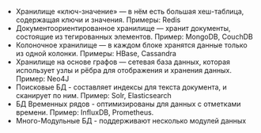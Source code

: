 - Хранилище «ключ-значение» — в нём есть большая хеш-таблица, содержащая ключи и значения. Примеры: Redis
- Документоориентированное хранилище — хранит документы, состоящие из тегированных элементов. Пример: MongoDB, CouchDB
- Колоночное хранилище — в каждом блоке хранятся данные только из одной колонки. Примеры: HBase, Cassandra
- Хранилище на основе графов — сетевая база данных, которая использует узлы и рёбра для отображения и хранения данных. Пример: Neo4J
- Поисковые БД - составляет индексы для текста документа, и сканирует по ним. Пример: Solr, Elasticsearch
- БД Временных рядов - оптимизированы для данных с отметками времени. Пример: InfluxDB, Prometheus.
- Много-Модульные БД - поддерживают несколько модулей данных